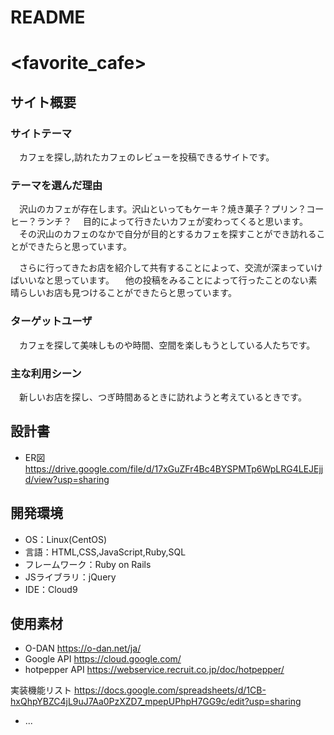 # README

# <favorite_cafe>

## サイト概要


### サイトテーマ
　カフェを探し,訪れたカフェのレビューを投稿できるサイトです。


### テーマを選んだ理由
　沢山のカフェが存在します。沢山といってもケーキ？焼き菓子？プリン？コーヒー？ランチ？
　目的によって行きたいカフェが変わってくると思います。
　その沢山のカフェのなかで自分が目的とするカフェを探すことができ訪れることができたらと思っています。

　さらに行ってきたお店を紹介して共有することによって、交流が深まっていけばいいなと思っています。
　他の投稿をみることによって行ったことのない素晴らしいお店も見つけることができたらと思っています。

### ターゲットユーザ
　カフェを探して美味しものや時間、空間を楽しもうとしている人たちです。

### 主な利用シーン
　新しいお店を探し、つぎ時間あるときに訪れようと考えているときです。

## 設計書
- ER図 https://drive.google.com/file/d/17xGuZFr4Bc4BYSPMTp6WpLRG4LEJEjjd/view?usp=sharing

## 開発環境
- OS：Linux(CentOS)
- 言語：HTML,CSS,JavaScript,Ruby,SQL
- フレームワーク：Ruby on Rails
- JSライブラリ：jQuery
- IDE：Cloud9

## 使用素材
- O-DAN https://o-dan.net/ja/
- Google API https://cloud.google.com/
- hotpepper API https://webservice.recruit.co.jp/doc/hotpepper/

実装機能リスト
https://docs.google.com/spreadsheets/d/1CB-hxQhpYBZC4jL9uJ7Aa0PzXZD7_mpepUPhpH7GG9c/edit?usp=sharing
* ...

